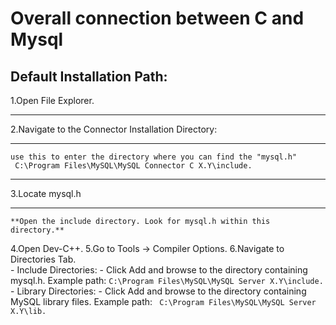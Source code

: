 # Overall connection between C and Mysql
## Default Installation Path:
1.Open File Explorer.<hr>
2.Navigate to the Connector Installation Directory:<hr>
```
use this to enter the directory where you can find the "mysql.h"
 C:\Program Files\MySQL\MySQL Connector C X.Y\include.
```
<hr>
3.Locate mysql.h<hr>
    
    **Open the include directory. Look for mysql.h within this directory.**
4.Open Dev-C++.
5.Go to Tools -> Compiler Options.
6.Navigate to Directories Tab.  
     - Include Directories:
       - Click Add and browse to the directory containing mysql.h. 
         Example path:
     ``` C:\Program Files\MySQL\MySQL Server X.Y\include. ```
    - Library Directories:
        - Click Add and browse to the directory containing MySQL library files. 
          Example path:
     ``` C:\Program Files\MySQL\MySQL Server X.Y\lib.```
